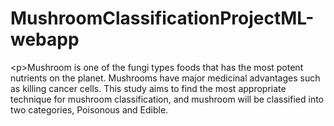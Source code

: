 # MushroomClassificationProjectML-webapp
&lt;p>Mushroom is one of the fungi types foods that has the most potent nutrients on the planet. Mushrooms have major medicinal advantages such as killing cancer cells. This study aims to find the most appropriate technique for mushroom classification, and mushroom will be classified into two categories, Poisonous and Edible.
